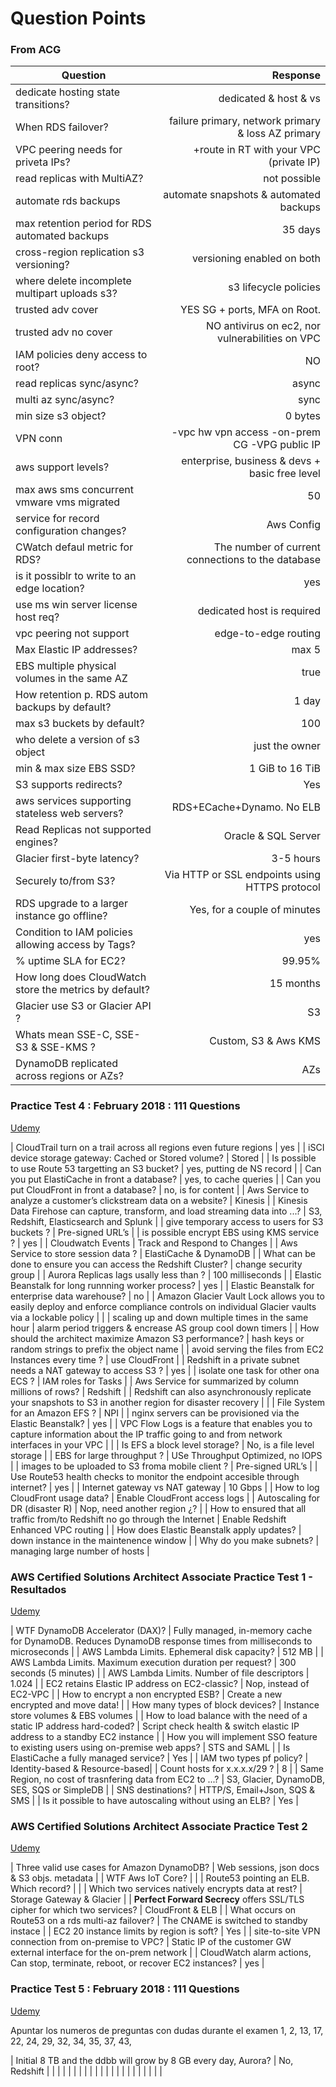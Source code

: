 # Question Points

### From ACG

| Question | Response |
| --- | ---: |
| dedicate hosting state transitions? | dedicated & host & vs |
| When RDS failover? | failure primary, network primary & loss AZ primary |
| VPC peering needs for priveta IPs? | +route in RT with your VPC (private IP) |
| read replicas with MultiAZ? | not possible |
| automate rds backups | automate snapshots & automated backups |
| max retention period for RDS automated backups | 35 days |
| cross-region replication s3 versioning? | versioning enabled on both |
| where delete incomplete multipart uploads s3? | s3 lifecycle policies |
| trusted adv cover | YES SG + ports, MFA on Root.  |
| trusted adv no cover | NO antivirus on ec2, nor vulnerabilities on VPC |
| IAM policies deny access to root? | NO |
| read replicas sync/async? | async |
| multi az sync/async? | sync |
| min size s3 object? | 0 bytes |
| VPN conn | -vpc hw vpn access -on-prem CG -VPG public IP |
| aws support levels?| enterprise, business & devs + basic free level |
| max aws sms concurrent vmware vms migrated | 50 |
| service for record configuration changes? | Aws Config |
| CWatch defaul metric for RDS? | The number of current connections to the database |
| is it possiblr to write to an edge location? | yes |
| use ms win server license host req?  | dedicated host is required |
| vpc peering not support | edge-to-edge routing |
| Max Elastic IP addresses? | max 5 |
| EBS multiple physical volumes in the same AZ | true |
| How retention p. RDS autom backups by default? | 1 day  |
| max s3 buckets by default? | 100 |
| who delete a version of s3 object | just the owner |
| min & max size EBS SSD? | 1 GiB to 16 TiB |
| S3 supports redirects? | Yes |
| aws services supporting stateless web servers? | RDS+ECache+Dynamo. No ELB |
| Read Replicas not supported engines? | Oracle & SQL Server |
| Glacier first-byte latency? | 3-5 hours |
| Securely to/from S3? | Via HTTP or SSL endpoints using HTTPS protocol |
| RDS upgrade to a larger instance go offline? | Yes, for a couple of minutes |
| Condition to IAM policies allowing access by Tags? | yes |
| % uptime SLA for EC2? | 99.95% |
| How long does CloudWatch store the metrics by default? | 15 months |
| Glacier use S3 or Glacier API ? | S3 |
| Whats mean SSE-C, SSE-S3 & SSE-KMS ? | Custom, S3 & Aws KMS  |
| DynamoDB replicated across regions or AZs? | AZs |

### Practice Test 4 : February 2018 : 111 Questions
[Udemy](https://www.udemy.com/aws-certified-solutions-architect-2018-practice-questions/learn/v4/t/quiz/4403428/results/97667158)

| CloudTrail turn on a trail across all regions even future regions | yes |
| iSCI device storage gateway: Cached or Stored volume? | Stored |
| Is possible to use Route 53 targetting an S3 bucket? | yes, putting de NS record |
| Can you put ElastiCache in front a database? | yes, to cache queries |
| Can you put CloudFront in front a database? | no, is for content |
| Aws Service to analyze a customer’s clickstream data on a website? | Kinesis |
| Kinesis Data Firehose can capture, transform, and load streaming data into ...? |  S3, Redshift, Elasticsearch and Splunk |
| give temporary access to users for S3 buckets ? | Pre-signed URL’s |
| is possible encrypt EBS using KMS service ? | yes |
| Cloudwatch Events | Track and Respond to Changes |
| Aws Service to store session data ? | ElastiCache & DynamoDB |
| What can be done to ensure you can access the Redshift Cluster? | change security group |
| Aurora Replicas lags usally less than ? | 100 milliseconds  |
| Elastic Beanstalk for long runnning worker process?  | yes |
| Elastic Beanstalk for enterprise data warehouse? | no |
| Amazon Glacier Vault Lock allows you to easily deploy and enforce compliance controls on individual Glacier vaults via a lockable policy |  |
| scaling up and down multiple times in the same hour | alarm period triggers & encrease AS group cool down timers |
| How should the architect maximize Amazon S3 performance? | hash keys or random strings to prefix the object name |
| avoid serving the files from EC2 Instances every time ? | use CloudFront |
| Redshift in a private subnet needs a NAT gateway to access S3 ? | yes |
| isolate one task for other ona ECS ? | IAM roles for Tasks |
| Aws Service for summarized by column millions of rows? | Redshift |
| Redshift can also asynchronously replicate your snapshots to S3 in another region for disaster recovery |  |
| File System for an Amazon EFS ? | NPI |
| nginx servers can be provisioned via the Elastic Beanstalk?  | yes |
| VPC Flow Logs is a feature that enables you to capture information about the IP traffic going to and from network interfaces in your VPC |  |
| Is EFS a block level storage? | No, is a file level storage |
| EBS for large throughput ? | USe Throughput Optimized, no IOPS  |
| images to be uploaded to S3 froma  mobile client ? | Pre-signed URL’s |
| Use Route53 health checks to monitor the endpoint accesible through internet? | yes |
| Internet gateway vs NAT gateway |  10 Gbps |
| How to log CloudFront usage data? | Enable CloudFront access logs |
| Autoscaling for DR (disaster R) | Nop, need another region ¿? |
| How to ensured that all traffic from/to Redshift no go through the Internet | Enable Redshift Enhanced VPC routing  |
| How does Elastic Beanstalk apply updates? | down instance in the maintenence window |
| Why do you make subnets? | managing large number of hosts |

### AWS Certified Solutions Architect Associate Practice Test 1 - Resultados
[Udemy](https://www.udemy.com/aws-certified-solutions-architect-associate-amazon-practice-exams/learn/v4/t/quiz/4394970/test)

| WTF DynamoDB Accelerator (DAX)? | Fully managed, in-memory cache for DynamoDB. Reduces DynamoDB response times from milliseconds to microseconds |
| AWS Lambda Limits. Ephemeral disk capacity? | 512 MB |
| AWS Lambda Limits. Maximum execution duration per request? | 300 seconds (5 minutes) |
| AWS Lambda Limits. Number of file descriptors | 1.024 |
| EC2 retains Elastic IP address on EC2-classic? | Nop, instead of EC2-VPC |
| How to encrypt a non encrypted ESB? | Create a new encrypted and move data! |
| How many types of block devices? | Instance store volumes &  EBS volumes |
| How to load balance with the need of a static IP address hard-coded? | Script check health & switch elastic IP address to a standby EC2 instance  |
| How you will implement SSO feature to existing users using on-premise web apps? | STS and SAML |
| Is ElastiCache a fully managed service?  | Yes |
| IAM two types pf policy? | Identity-based & Resource-based|
| Count hosts for x.x.x.x/29 ?  | 8 |
| Same Region, no cost of trasnfering data from EC2 to ...? | S3, Glacier, DynamoDB, SES, SQS or SimpleDB  |
| SNS destinations? | HTTP/S, Email+Json, SQS & SMS  |
| Is it possible to have autoscaling without using an ELB? | Yes |

### AWS Certified Solutions Architect Associate Practice Test 2
[Udemy](https://www.udemy.com/aws-certified-solutions-architect-associate-amazon-practice-exams/learn/v4/t/quiz/4394972/start)

| Three valid use cases for Amazon DynamoDB? | Web sessions, json docs & S3 objs. metadata   |
| WTF Aws IoT Core?  |   |
| Route53 pointing an ELB. Which record?  |   |
| Which two services natively encrypts data at rest? | Storage Gateway & Glacier |
| **Perfect Forward Secrecy** offers SSL/TLS cipher for which two services? | CloudFront & ELB |
| What occurs on Route53 on a rds multi-az failover?  | The CNAME is switched to standby instace |
| EC2 20 instance limits by region is soft?  | Yes |
| site-to-site VPN connection from on-premise to VPC?  | Static IP of the customer GW external interface for the on-prem network |
| CloudWatch alarm actions, Can stop, terminate, reboot, or recover EC2 instances? | yes |


### Practice Test 5 : February 2018 : 111 Questions
[Udemy](https://www.udemy.com/aws-certified-solutions-architect-2018-practice-questions/learn/v4/t/quiz/4403430/test)

Apuntar los numeros de preguntas con dudas durante el examen
1, 2, 13, 17, 22, 24, 29, 32, 34, 35, 37, 43, 


| Initial 8 TB and the ddbb will grow by 8 GB every day, Aurora?  | No, Redshift |
|   |   |
|   |   |
|   |   |
|   |   |
|   |   |
|   |   |
|   |   |









